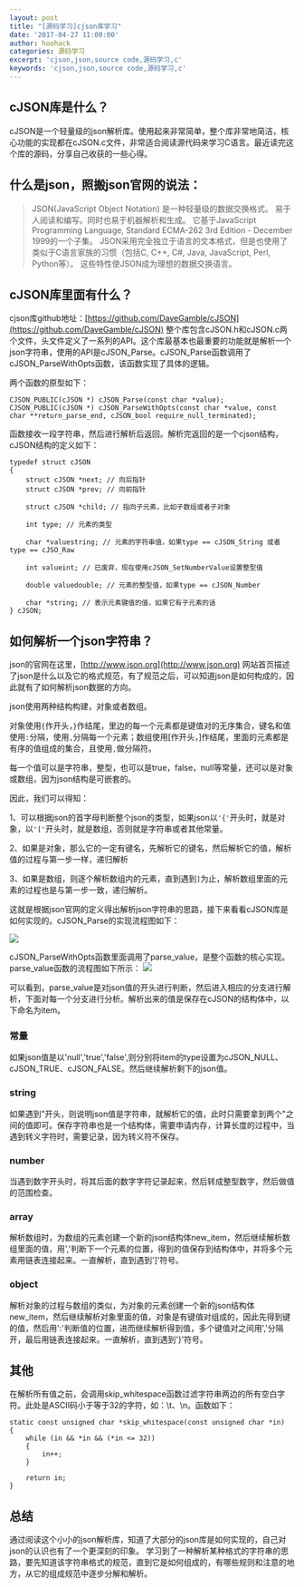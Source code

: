 ```yaml
---
layout: post
title: "[源码学习]cjson库学习"
date: '2017-04-27 11:00:00'
author: hoohack
categories: 源码学习
excerpt: 'cjson,json,source code,源码学习,c'
keywords: 'cjson,json,source code,源码学习,c'
---
```



## cJSON库是什么？
cJSON是一个轻量级的json解析库。使用起来非常简单，整个库非常地简洁，核心功能的实现都在cJSON.c文件，非常适合阅读源代码来学习C语言。最近读完这个库的源码，分享自己收获的一些心得。

## 什么是json，照搬json官网的说法：
> JSON(JavaScript Object Notation) 是一种轻量级的数据交换格式。 易于人阅读和编写。同时也易于机器解析和生成。 它基于JavaScript Programming Language, Standard ECMA-262 3rd Edition - December 1999的一个子集。 JSON采用完全独立于语言的文本格式，但是也使用了类似于C语言家族的习惯（包括C, C++, C#, Java, JavaScript, Perl, Python等）。 这些特性使JSON成为理想的数据交换语言。

<!--more-->

## cJSON库里面有什么？
cjson库github地址：[https://github.com/DaveGamble/cJSON](https://github.com/DaveGamble/cJSON)
整个库包含cJSON.h和cJSON.c两个文件，头文件定义了一系列的API。这个库最基本也最重要的功能就是解析一个json字符串，使用的API是cJSON_Parse。cJSON_Parse函数调用了cJSON_ParseWithOpts函数，该函数实现了具体的逻辑。


两个函数的原型如下：
    
    CJSON_PUBLIC(cJSON *) cJSON_Parse(const char *value);
    CJSON_PUBLIC(cJSON *) cJSON_ParseWithOpts(const char *value, const char **return_parse_end, cJSON_bool require_null_terminated);

函数接收一段字符串，然后进行解析后返回。解析完返回的是一个cjson结构，cJSON结构的定义如下：

    typedef struct cJSON
    {
        struct cJSON *next; // 向后指针
        struct cJSON *prev; // 向前指针

        struct cJSON *child; // 指向子元素，比如子数组或者子对象

        int type; // 元素的类型

        char *valuestring; // 元素的字符串值，如果type == cJSON_String 或者 type == cJSO_Raw
    
        int valueint; // 已废弃，现在使用cJSON_SetNumberValue设置整型值
    
        double valuedouble; // 元素的整型值，如果type == cJSON_Number

        char *string; // 表示元素键值的值，如果它有子元素的话
    } cJSON;

## 如何解析一个json字符串？
json的官网在这里，[http://www.json.org](http://www.json.org)
网站首页描述了json是什么以及它的格式规范，有了规范之后，可以知道json是如何构成的，因此就有了如何解析json数据的方向。

json使用两种结构构建，对象或者数组。

对象使用`{`作开头，`}`作结尾，里边的每一个元素都是键值对的无序集合，键名和值使用`:`分隔，使用`,`分隔每一个元素；数组使用[作开头，]作结尾，里面的元素都是有序的值组成的集合，且使用`,`做分隔符。

每一个值可以是字符串，整型，也可以是true，false，null等常量，还可以是对象或数组，因为json结构是可嵌套的。

因此，我们可以得知：

1、可以根据json的首字母判断整个json的类型，如果json以`'{'`开头时，就是对象，以`'['`开头时，就是数组，否则就是字符串或者其他常量。

2、如果是对象，那么它的一定有键名，先解析它的键名，然后解析它的值，解析值的过程与第一步一样，递归解析

3、如果是数组，则逐个解析数组内的元素，直到遇到`]`为止，解析数组里面的元素的过程也是与第一步一致，递归解析。

这就是根据json官网的定义得出解析json字符串的思路，接下来看看cJSON库是如何实现的。cJSON_Parse的实现流程图如下：

![](http://images2015.cnblogs.com/blog/437647/201704/437647-20170426154406303-1729897650.png)


cJSON_ParseWithOpts函数里面调用了parse_value，是整个函数的核心实现。
parse_value函数的流程图如下所示：
![](http://images2015.cnblogs.com/blog/437647/201704/437647-20170426154431819-654359958.png)


可以看到，parse_value是对json值的开头进行判断，然后进入相应的分支进行解析，下面对每一个分支进行分析。解析出来的值是保存在cJSON的结构体中，以下命名为item。

### 常量
如果json值是以'null','true','false',则分别将item的type设置为cJSON_NULL、cJSON_TRUE、cJSON_FALSE。然后继续解析剩下的json值。

### string
如果遇到"开头，则说明json值是字符串，就解析它的值，此时只需要拿到两个"之间的值即可。保存字符串也是一个结构体，需要申请内存，计算长度的过程中，当遇到转义字符时，需要记录，因为转义符不保存。

### number
当遇到数字开头时，将其后面的数字字符记录起来，然后转成整型数字，然后做值的范围检查。

### array
解析数组时，为数组的元素创建一个新的json结构体new_item，然后继续解析数组里面的值，用','判断下一个元素的位置，得到的值保存到结构体中，并将多个元素用链表连接起来。一直解析，直到遇到']'符号。

### object
解析对象的过程与数组的类似，为对象的元素创建一个新的json结构体new_item，然后继续解析对象里面的值，对象是有键值对组成的，因此先得到键的值，然后用':'判断值的位置，进而继续解析得到值，多个键值对之间用','分隔开，最后用链表连接起来。一直解析，直到遇到'}'符号。

## 其他
在解析所有值之前，会调用skip_whitespace函数过滤字符串两边的所有空白字符。此处是ASCII码小于等于32的字符，如：\t、\n。函数如下：
    
    static const unsigned char *skip_whitespace(const unsigned char *in)
    {
        while (in && *in && (*in <= 32))
        {
            in++;
        }

        return in;
    }

## 总结
通过阅读这个小小的json解析库，知道了大部分的json库是如何实现的，自己对json的认识也有了一个更深刻的印象。
学习到了一种解析某种格式的字符串的思路，要先知道该字符串格式的规范，直到它是如何组成的，有哪些规则和注意的地方，从它的组成规范中逐步分解和解析。
